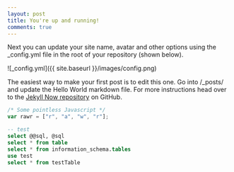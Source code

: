 ```yaml
---
layout: post
title: You're up and running!
comments: true
---
```


Next you can update your site name, avatar and other options using the _config.yml file in the root of your repository (shown below).

![_config.yml]({{ site.baseurl }}/images/config.png)

The easiest way to make your first post is to edit this one. Go into /_posts/ and update the Hello World markdown file. For more instructions head over to the [Jekyll Now repository](https://github.com/barryclark/jekyll-now) on GitHub.

```javascript
/* Some pointless Javascript */
var rawr = ["r", "a", "w", "r"];
```

```sql
-- test
select @@sql, @sql
select * from table
select * from information_schema.tables
use test
select * from testTable
```
